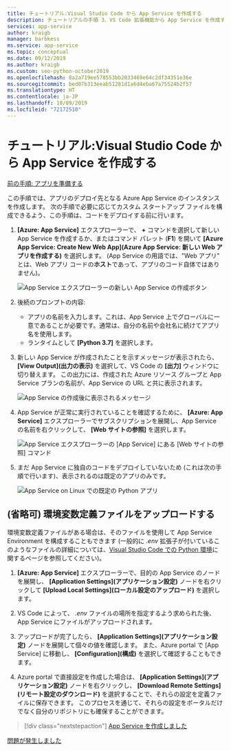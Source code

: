 ```yaml
---
title: チュートリアル:Visual Studio Code から App Service を作成する
description: チュートリアルの手順 3、VS Code 拡張機能から App Service を作成する。
services: app-service
author: kraigb
manager: barbkess
ms.service: app-service
ms.topic: conceptual
ms.date: 09/12/2019
ms.author: kraigb
ms.custom: seo-python-october2019
ms.openlocfilehash: 8a2a719ee578553bb2033469e64c2df34351e36e
ms.sourcegitcommit: bed07b313eeab51281d1a6d4eba67a75524b2f57
ms.translationtype: HT
ms.contentlocale: ja-JP
ms.lasthandoff: 10/09/2019
ms.locfileid: "72172510"
---
```

# <a name="tutorial-create-the-app-service-from-visual-studio-code"></a>チュートリアル:Visual Studio Code から App Service を作成する

[前の手順: アプリを準備する](tutorial-deploy-app-service-on-linux-01.md)

この手順では、アプリのデプロイ先となる Azure App Service のインスタンスを作成します。 次の手順で必要に応じてカスタム スタートアップ ファイルを構成できるよう、この手順は、コードをデプロイする前に行います。

1. **[Azure: App Service]** エクスプローラーで、 **+** コマンドを選択して新しい App Service を作成するか、またはコマンド パレット (**F1**) を開いて **[Azure App Service: Create New Web App]\(Azure App Service: 新しい Web アプリを作成する\)** を選択します。 (App Service の用語では、"Web アプリ" とは、Web アプリ コードの**ホスト**であって、アプリのコード自体ではありません)。

    ![App Service エクスプローラーの新しい App Service の作成ボタン](media/deploy-azure/app-service-create-new.png)

1. 後続のプロンプトの内容:

    - アプリの名前を入力します。これは、App Service 上でグローバルに一意であることが必要です。通常は、自分の名前や会社名に続けてアプリ名を使用します。
    - ランタイムとして **[Python 3.7]** を選択します。

1. 新しい App Service が作成されたことを示すメッセージが表示されたら、 **[View Output]\(出力の表示\)** を選択して、VS Code の **[出力]** ウィンドウに切り替えます。 この出力には、作成された Azure リソース グループと App Service プランの名前が、App Service の URL と共に表示されます。

    ![App Service の作成後に表示されるメッセージ](media/deploy-azure/app-service-created.png)

1. App Service が正常に実行されていることを確認するために、 **[Azure: App Service]** エクスプローラーでサブスクリプションを展開し、App Service の名前を右クリックして、 **[Web サイトの参照]** を選択します。

    ![App Service エクスプローラーの [App Service] にある [Web サイトの参照] コマンド](media/deploy-azure/browse-website-command.png)

1. まだ App Service に独自のコードをデプロイしていないため (これは次の手順で行います)、表示されるのは既定のアプリのみです。

    ![App Service on Linux での既定の Python アプリ](media/deploy-azure/default-python-app.png)

## <a name="optional-upload-an-environment-variable-definitions-file"></a>(省略可) 環境変数定義ファイルをアップロードする

環境変数定義ファイルがある場合は、そのファイルを使用して App Service Environment を構成することもできます (一般的に *.env* 拡張子が付いているこのようなファイルの詳細については、[Visual Studio Code での Python 環境](https://code.visualstudio.com/docs/python/environments#environment-variable-definitions-file)に関するページを参照してください)。

1. **[Azure: App Service]** エクスプローラーで、目的の App Service のノードを展開し、 **[Application Settings]\(アプリケーション設定\)** ノードを右クリックして **[Upload Local Settings]\(ローカル設定のアップロード\)** を選択します。

1. VS Code によって、 *.env* ファイルの場所を指定するよう求められた後、App Service にファイルがアップロードされます。

1. アップロードが完了したら、 **[Application Settings]\(アプリケーション設定\)** ノードを展開して個々の値を確認します。 また、Azure portal で [App Service] に移動し、 **[Configuration]\(構成\)** を選択して確認することもできます。

1. Azure portal で直接設定を作成した場合は、 **[Application Settings]\(アプリケーション設定\)** ノードを右クリックし、 **[Download Remote Settings]\(リモート設定のダウンロード\)** を選択することで、それらの設定を定義ファイルに保存できます。 このプロセスを通じて、それらの設定をポータルだけでなく自分のリポジトリにも確保することができます。

> [!div class="nextstepaction"]
> [App Service を作成しました](tutorial-deploy-app-service-on-linux-04.md)

[問題が発生しました](https://www.research.net/r/PWZWZ52?tutorial=vscode-appservice-python&step=03-create-app-service)
